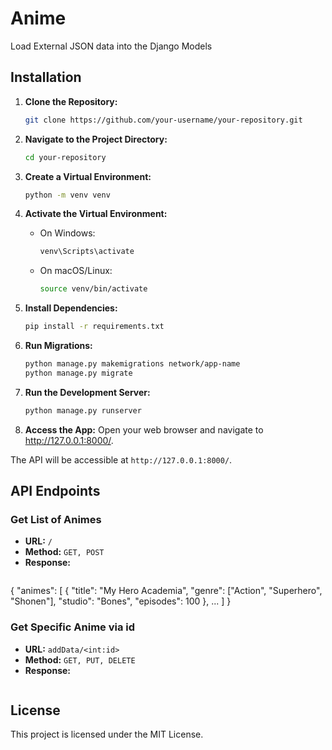 # Anime
 Load External JSON data into the Django Models


## Installation

1. **Clone the Repository:**
   ```bash
   git clone https://github.com/your-username/your-repository.git

2. **Navigate to the Project Directory:**
   ```bash
   cd your-repository

3. **Create a Virtual Environment:**
   ```bash
   python -m venv venv

4. **Activate the Virtual Environment:**

   - On Windows:
     ```bash
     venv\Scripts\activate
     ```

   - On macOS/Linux:
     ```bash
     source venv/bin/activate
     ```

5. **Install Dependencies:**
   ```bash
   pip install -r requirements.txt

6. **Run Migrations:**
   ```bash
   python manage.py makemigrations network/app-name
   python manage.py migrate

7. **Run the Development Server:**
   ```bash
   python manage.py runserver

8. **Access the App:**
   Open your web browser and navigate to http://127.0.0.1:8000/.

The API will be accessible at `http://127.0.0.1:8000/`.

## API Endpoints

### Get List of Animes

- **URL:** `/`
- **Method:** `GET, POST`
- **Response:**
  ```json
{
    "animes": [
      {
        "title": "My Hero Academia",
        "genre": ["Action", "Superhero", "Shonen"],
        "studio": "Bones",
        "episodes": 100
      }, ...
    ]
}

### Get Specific Anime via id
- **URL:** `addData/<int:id>`
- **Method:** `GET, PUT, DELETE`
- **Response:**
  ```json

## License

This project is licensed under the MIT License.
